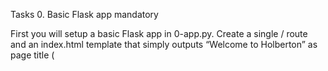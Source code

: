 Tasks
0. Basic Flask app
mandatory

First you will setup a basic Flask app in 0-app.py. Create a single / route and an index.html template that simply outputs “Welcome to Holberton” as page title (<title>) and “Hello world” as header (<h1>).

1. Basic Babel setup
mandatory

Install the Babel Flask extension:

$ pip3 install flask_babel==2.0.0

Then instantiate the Babel object in your app. Store it in a module-level variable named babel.

In order to configure available languages in our app, you will create a Config class that has a LANGUAGES class attribute equal to ["en", "fr"].

Use Config to set Babel’s default locale ("en") and timezone ("UTC").

Use that class as config for your Flask app

2. Get locale from request
mandatory

Create a get_locale function with the babel.localeselector decorator. Use request.accept_languages to determine the best match with our supported languages.


3. Parametrize templates
mandatory

Use the _ or gettext function to parametrize your templates. Use the message IDs home_title and home_header.

Create a babel.cfg file containing

[python: **.py]
[jinja2: **/templates/**.html]
extensions=jinja2.ext.autoescape,jinja2.ext.with_

Then initialize your translations with

$ pybabel extract -F babel.cfg -o messages.pot .

and your two dictionaries with

$ pybabel init -i messages.pot -d translations -l en
$ pybabel init -i messages.pot -d translations -l fr

Then edit files translations/[en|fr]/LC_MESSAGES/messages.po to provide the correct value for each message ID for each language. Use the following translations:
msgid 	English 	French
home_title 	"Welcome to Holberton" 	"Bienvenue chez Holberton"
home_header 	"Hello world!" 	"Bonjour monde!"

Then compile your dictionaries with

$ pybabel compile -d translations

Reload the home page of your app and make sure that the correct messages show up.

4. Force locale with URL parameter
mandatory

In this task, you will implement a way to force a particular locale by passing the locale=fr parameter to your app’s URLs.

In your get_locale function, detect if the incoming request contains locale argument and ifs value is a supported locale, return it. If not or if the parameter is not present, resort to the previous default behavior.

Now you should be able to test different translations by visiting http://127.0.0.1:5000?locale=[fr|en].

Visiting http://127.0.0.1:5000/?locale=fr should display this level 1 heading:


5. Mock logging in
mandatory

Creating a user login system is outside the scope of this project. To emulate a similar behavior, copy the following user table in 5-app.py.

users = {
    1: {"name": "Balou", "locale": "fr", "timezone": "Europe/Paris"},
    2: {"name": "Beyonce", "locale": "en", "timezone": "US/Central"},
    3: {"name": "Spock", "locale": "kg", "timezone": "Vulcan"},
    4: {"name": "Teletubby", "locale": None, "timezone": "Europe/London"},
}

This will mock a database user table. Logging in will be mocked by passing login_as URL parameter containing the user ID to log in as.

Define a get_user function that returns a user dictionary or None if the ID cannot be found or if login_as was not passed.

Define a before_request function and use the app.before_request decorator to make it be executed before all other functions. before_request should use get_user to find a user if any, and set it as a global on flask.g.user.

In your HTML template, if a user is logged in, in a paragraph tag, display a welcome message otherwise display a default message as shown in the table below.
msgid 	English 	French
logged_in_as 	"You are logged in as %(username)s." 	"Vous êtes connecté en tant que %(username)s."
not_logged_in 	"You are not logged in." 	"Vous n'êtes pas connecté."

Visiting http://127.0.0.1:5000/ in your browser should display this:

Visiting http://127.0.0.1:5000/?login_as=2 in your browser should display this:

6. Use user locale
mandatory

Change your get_locale function to use a user’s preferred local if it is supported.

The order of priority should be

    Locale from URL parameters
    Locale from user settings
    Locale from request header
    Default locale

Test by logging in as different users

7. Infer appropriate time zone
mandatory

Define a get_timezone function and use the babel.timezoneselector decorator.

The logic should be the same as get_locale:

    Find timezone parameter in URL parameters
    Find time zone from user settings
    Default to UTC

Before returning a URL-provided or user time zone, you must validate that it is a valid time zone. To that, use pytz.timezone and catch the pytz.exceptions.UnknownTimeZoneError exception.


